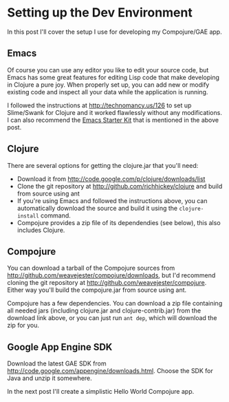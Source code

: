 # Setting up the Dev Environment

In this post I'll cover the setup I use for developing my Compojure/GAE app.

<!--more-->

## Emacs

Of course you can use any editor you like to edit your source code,
but Emacs has some great features for editing Lisp code that make
developing in Clojure a pure joy. When properly set up, you can add
new or modify existing code and inspect all your data while the
application is running.

I followed the instructions at <http://technomancy.us/126> to set up
Slime/Swank for Clojure and it worked flawlessly without any
modifications. I can also recommend the [Emacs Starter Kit][1] that is
mentioned in the above post.

## Clojure

There are several options for getting the clojure.jar that you'll need:

- Download it from <http://code.google.com/p/clojure/downloads/list>
- Clone the git repository at <http://github.com/richhickey/clojure> 
  and build from source using ant
- If you're using Emacs and followed the instructions above, you can 
  automatically download the source and build it using the
  `clojure-install` command.
- Compojure provides a zip file of its dependendies (see below), 
  this also includes Clojure.

## Compojure

You can download a tarball of the Compojure sources from
<http://github.com/weavejester/compojure/downloads>, but I'd recommend
cloning the git repository at
<http://github.com/weavejester/compojure>. Either way you'll build
the compojure.jar from source using ant. 

Compojure has a few dependencies. You can download a zip file
containing all needed jars (including clojure.jar and
clojure-contrib.jar) from the download link above, or you can just run
`ant dep`, which will download the zip for you.

## Google App Engine SDK

Download the latest GAE SDK from
<http://code.google.com/appengine/downloads.html>. Choose the SDK for
Java and unzip it somewhere.

In the next post I'll create a simplistic Hello World Compojure app.

[1]: http://github.com/technomancy/emacs-starter-kit
